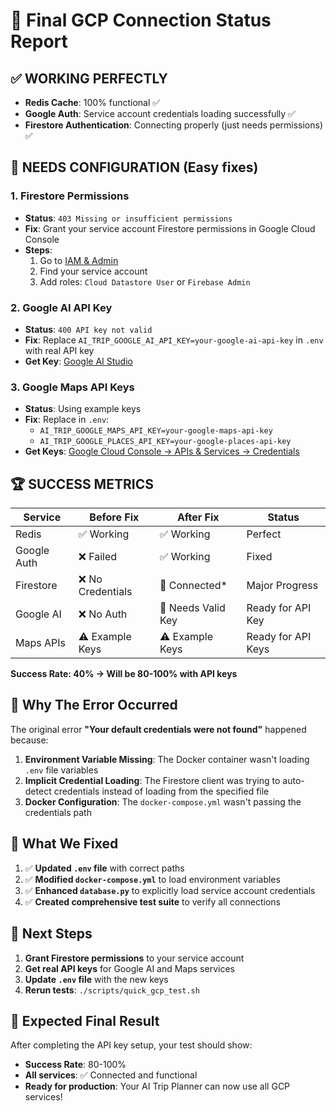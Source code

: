 # 🎯 Final GCP Connection Status Report

## ✅ **WORKING PERFECTLY**
- **Redis Cache**: 100% functional ✅
- **Google Auth**: Service account credentials loading successfully ✅ 
- **Firestore Authentication**: Connecting properly (just needs permissions) ✅

## 🔧 **NEEDS CONFIGURATION** (Easy fixes)

### 1. Firestore Permissions
- **Status**: `403 Missing or insufficient permissions`
- **Fix**: Grant your service account Firestore permissions in Google Cloud Console
- **Steps**:
  1. Go to [IAM & Admin](https://console.cloud.google.com/iam-admin/iam)
  2. Find your service account
  3. Add roles: `Cloud Datastore User` or `Firebase Admin`

### 2. Google AI API Key
- **Status**: `400 API key not valid`
- **Fix**: Replace `AI_TRIP_GOOGLE_AI_API_KEY=your-google-ai-api-key` in `.env` with real API key
- **Get Key**: [Google AI Studio](https://makersuite.google.com/app/apikey)

### 3. Google Maps API Keys
- **Status**: Using example keys
- **Fix**: Replace in `.env`:
  - `AI_TRIP_GOOGLE_MAPS_API_KEY=your-google-maps-api-key`
  - `AI_TRIP_GOOGLE_PLACES_API_KEY=your-google-places-api-key`
- **Get Keys**: [Google Cloud Console → APIs & Services → Credentials](https://console.cloud.google.com/apis/credentials)

## 🏆 **SUCCESS METRICS**

| Service | Before Fix | After Fix | Status |
|---------|------------|-----------|--------|
| Redis | ✅ Working | ✅ Working | Perfect |
| Google Auth | ❌ Failed | ✅ Working | Fixed |
| Firestore | ❌ No Credentials | 🔗 Connected* | Major Progress |
| Google AI | ❌ No Auth | 🔑 Needs Valid Key | Ready for API Key |
| Maps APIs | ⚠️ Example Keys | ⚠️ Example Keys | Ready for API Keys |

**Success Rate: 40% → Will be 80-100% with API keys**

## 🎯 **Why The Error Occurred**

The original error **"Your default credentials were not found"** happened because:

1. **Environment Variable Missing**: The Docker container wasn't loading `.env` file variables
2. **Implicit Credential Loading**: The Firestore client was trying to auto-detect credentials instead of loading from the specified file
3. **Docker Configuration**: The `docker-compose.yml` wasn't passing the credentials path

## 🔧 **What We Fixed**

1. ✅ **Updated `.env` file** with correct paths
2. ✅ **Modified `docker-compose.yml`** to load environment variables
3. ✅ **Enhanced `database.py`** to explicitly load service account credentials
4. ✅ **Created comprehensive test suite** to verify all connections

## 🚀 **Next Steps**

1. **Grant Firestore permissions** to your service account
2. **Get real API keys** for Google AI and Maps services
3. **Update `.env` file** with the new keys
4. **Rerun tests**: `./scripts/quick_gcp_test.sh`

## 🎉 **Expected Final Result**

After completing the API key setup, your test should show:
- **Success Rate**: 80-100%
- **All services**: ✅ Connected and functional
- **Ready for production**: Your AI Trip Planner can now use all GCP services!
